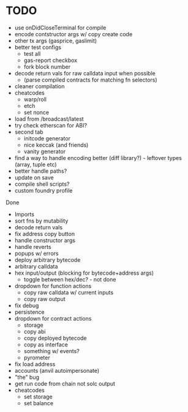 # TODO

- use onDidCloseTerminal for compile
- encode contstructor args w/ copy create code
- other tx args (gasprice, gaslimit)
- better test configs
  - test all
  - gas-report checkbox
  - fork block number
- decode return vals for raw calldata input when possible
  - (parse compiled contracts for matching fn selectors)
- cleaner compilation
- cheatcodes
  - warp/roll
  - etch
  - set nonce
- load from /broadcast/latest
- try check etherscan for ABI?
- second tab
  - initcode generator
  - nice keccak (and friends)
  - vanity generator
- find a way to handle encoding better (diff library?)
  \- leftover types (array, tuple etc)
- better handle paths?
- update on save
- compile shell scripts?
- custom foundry profile

Done

- Imports
- sort fns by mutability
- decode return vals
- fix address copy button
- handle constructor args
- handle reverts
- popups w/ errors
- deploy arbitrary bytecode
- arbitrary calldata
- hex input/output (blocking for bytecode+address args)
  - toggle between hex/dec? - not done
- dropdown for function actions
  - copy raw calldata w/ current inputs
  - copy raw output
- fix debug
- persistence
- dropdown for contract actions
  - storage
  - copy abi
  - copy deployed bytecode
  - copy as interface
  - something w/ events?
  - pyrometer
- fix load address
- accounts (anvil autoimpersonate)
- "the" bug
- get run code from chain not solc output
- cheatcodes
  - set storage
  - set balance
